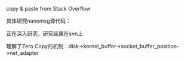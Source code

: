 copy & paste from Stack Overflow

具体研究nanomsg源代码：

正在深入研究，研究结果在svn上

理解了Zero Copy的机制：disk->kernel_buffer->socket_buffer_position->net_adapter














